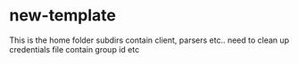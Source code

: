 # new-template

This is the home folder
subdirs contain client, parsers etc..
need to clean up
credentials file contain group id etc

